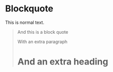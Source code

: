 Blockquote
==========

This is normal text.

> And this is a block quote
>
> With an extra paragraph
>
> # And an extra heading